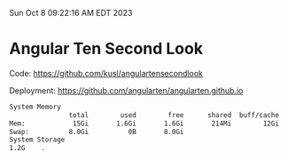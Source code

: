Sun Oct  8 09:22:16 AM EDT 2023

# Angular Ten Second Look

Code: https://github.com/kusl/angulartensecondlook

Deployment: https://github.com/angularten/angularten.github.io

```bash
System Memory
               total        used        free      shared  buff/cache   available
Mem:            15Gi       1.6Gi       1.6Gi       214Mi        12Gi        12Gi
Swap:          8.0Gi          0B       8.0Gi
System Storage
1.2G	.
```
